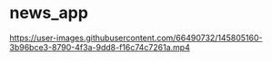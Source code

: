 # news_app


https://user-images.githubusercontent.com/66490732/145805160-3b96bce3-8790-4f3a-9dd8-f16c74c7261a.mp4

